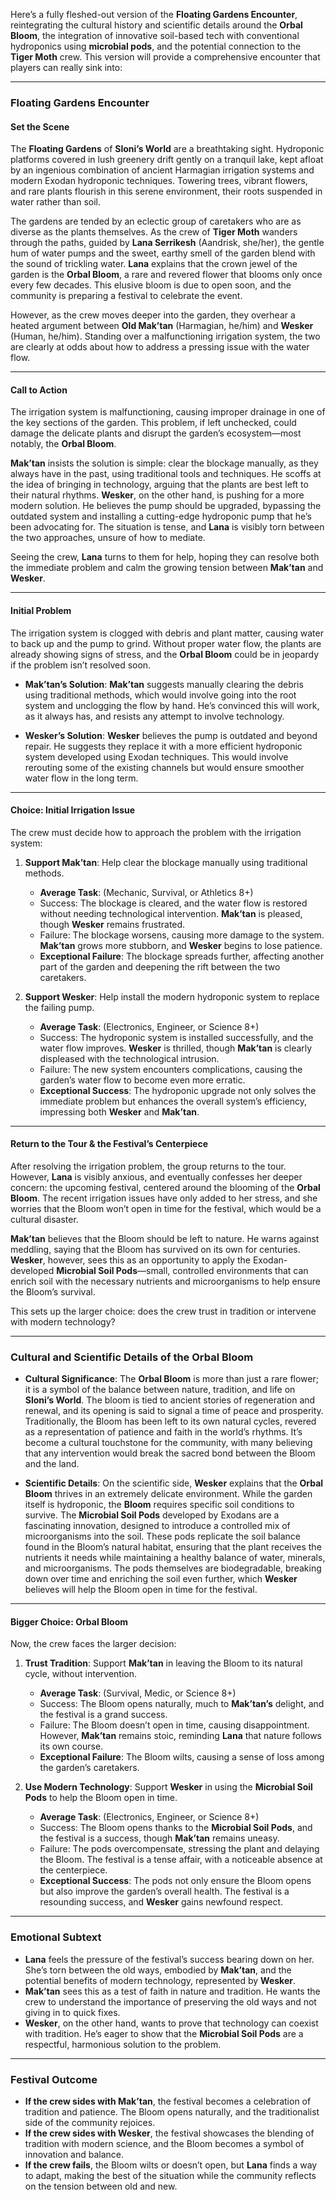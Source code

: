 Here’s a fully fleshed-out version of the **Floating Gardens Encounter**, reintegrating the cultural history and scientific details around the **Orbal Bloom**, the integration of innovative soil-based tech with conventional hydroponics using **microbial pods**, and the potential connection to the **Tiger Moth** crew. This version will provide a comprehensive encounter that players can really sink into:

---

### **Floating Gardens Encounter**

#### Set the Scene
The **Floating Gardens** of **Sloni’s World** are a breathtaking sight. Hydroponic platforms covered in lush greenery drift gently on a tranquil lake, kept afloat by an ingenious combination of ancient Harmagian irrigation systems and modern Exodan hydroponic techniques. Towering trees, vibrant flowers, and rare plants flourish in this serene environment, their roots suspended in water rather than soil. 

The gardens are tended by an eclectic group of caretakers who are as diverse as the plants themselves. As the crew of **Tiger Moth** wanders through the paths, guided by **Lana Serrikesh** (Aandrisk, she/her), the gentle hum of water pumps and the sweet, earthy smell of the garden blend with the sound of trickling water. **Lana** explains that the crown jewel of the garden is the **Orbal Bloom**, a rare and revered flower that blooms only once every few decades. This elusive bloom is due to open soon, and the community is preparing a festival to celebrate the event.

However, as the crew moves deeper into the garden, they overhear a heated argument between **Old Mak’tan** (Harmagian, he/him) and **Wesker** (Human, he/him). Standing over a malfunctioning irrigation system, the two are clearly at odds about how to address a pressing issue with the water flow.

---

#### Call to Action
The irrigation system is malfunctioning, causing improper drainage in one of the key sections of the garden. This problem, if left unchecked, could damage the delicate plants and disrupt the garden’s ecosystem—most notably, the **Orbal Bloom**.

**Mak’tan** insists the solution is simple: clear the blockage manually, as they always have in the past, using traditional tools and techniques. He scoffs at the idea of bringing in technology, arguing that the plants are best left to their natural rhythms. **Wesker**, on the other hand, is pushing for a more modern solution. He believes the pump should be upgraded, bypassing the outdated system and installing a cutting-edge hydroponic pump that he’s been advocating for. The situation is tense, and **Lana** is visibly torn between the two approaches, unsure of how to mediate. 

Seeing the crew, **Lana** turns to them for help, hoping they can resolve both the immediate problem and calm the growing tension between **Mak’tan** and **Wesker**.

---

#### Initial Problem
The irrigation system is clogged with debris and plant matter, causing water to back up and the pump to grind. Without proper water flow, the plants are already showing signs of stress, and the **Orbal Bloom** could be in jeopardy if the problem isn’t resolved soon.

- **Mak’tan’s Solution**: **Mak’tan** suggests manually clearing the debris using traditional methods, which would involve going into the root system and unclogging the flow by hand. He’s convinced this will work, as it always has, and resists any attempt to involve technology.
  
- **Wesker’s Solution**: **Wesker** believes the pump is outdated and beyond repair. He suggests they replace it with a more efficient hydroponic system developed using Exodan techniques. This would involve rerouting some of the existing channels but would ensure smoother water flow in the long term.

---

#### Choice: Initial Irrigation Issue
The crew must decide how to approach the problem with the irrigation system:
1. **Support Mak’tan**: Help clear the blockage manually using traditional methods.
   - **Average Task**: (Mechanic, Survival, or Athletics 8+)
   - Success: The blockage is cleared, and the water flow is restored without needing technological intervention. **Mak’tan** is pleased, though **Wesker** remains frustrated.
   - Failure: The blockage worsens, causing more damage to the system. **Mak’tan** grows more stubborn, and **Wesker** begins to lose patience.
   - **Exceptional Failure**: The blockage spreads further, affecting another part of the garden and deepening the rift between the two caretakers.

2. **Support Wesker**: Help install the modern hydroponic system to replace the failing pump.
   - **Average Task**: (Electronics, Engineer, or Science 8+)
   - Success: The hydroponic system is installed successfully, and the water flow improves. **Wesker** is thrilled, though **Mak’tan** is clearly displeased with the technological intrusion.
   - Failure: The new system encounters complications, causing the garden’s water flow to become even more erratic.
   - **Exceptional Success**: The hydroponic upgrade not only solves the immediate problem but enhances the overall system’s efficiency, impressing both **Wesker** and **Mak’tan**.

---

#### Return to the Tour & the Festival’s Centerpiece
After resolving the irrigation problem, the group returns to the tour. However, **Lana** is visibly anxious, and eventually confesses her deeper concern: the upcoming festival, centered around the blooming of the **Orbal Bloom**. The recent irrigation issues have only added to her stress, and she worries that the Bloom won’t open in time for the festival, which would be a cultural disaster.

**Mak’tan** believes that the Bloom should be left to nature. He warns against meddling, saying that the Bloom has survived on its own for centuries. **Wesker**, however, sees this as an opportunity to apply the Exodan-developed **Microbial Soil Pods**—small, controlled environments that can enrich soil with the necessary nutrients and microorganisms to help ensure the Bloom’s survival. 

This sets up the larger choice: does the crew trust in tradition or intervene with modern technology?

---

### **Cultural and Scientific Details of the Orbal Bloom**

- **Cultural Significance**: The **Orbal Bloom** is more than just a rare flower; it is a symbol of the balance between nature, tradition, and life on **Sloni’s World**. The bloom is tied to ancient stories of regeneration and renewal, and its opening is said to signal a time of peace and prosperity. Traditionally, the Bloom has been left to its own natural cycles, revered as a representation of patience and faith in the world’s rhythms. It’s become a cultural touchstone for the community, with many believing that any intervention would break the sacred bond between the Bloom and the land.

- **Scientific Details**: On the scientific side, **Wesker** explains that the **Orbal Bloom** thrives in an extremely delicate environment. While the garden itself is hydroponic, the **Bloom** requires specific soil conditions to survive. The **Microbial Soil Pods** developed by Exodans are a fascinating innovation, designed to introduce a controlled mix of microorganisms into the soil. These pods replicate the soil balance found in the Bloom’s natural habitat, ensuring that the plant receives the nutrients it needs while maintaining a healthy balance of water, minerals, and microorganisms. The pods themselves are biodegradable, breaking down over time and enriching the soil even further, which **Wesker** believes will help the Bloom open in time for the festival.

---

#### Bigger Choice: Orbal Bloom
Now, the crew faces the larger decision:
1. **Trust Tradition**: Support **Mak’tan** in leaving the Bloom to its natural cycle, without intervention.
   - **Average Task**: (Survival, Medic, or Science 8+)
   - Success: The Bloom opens naturally, much to **Mak’tan’s** delight, and the festival is a grand success.
   - Failure: The Bloom doesn’t open in time, causing disappointment. However, **Mak’tan** remains stoic, reminding **Lana** that nature follows its own course.
   - **Exceptional Failure**: The Bloom wilts, causing a sense of loss among the garden’s caretakers.

2. **Use Modern Technology**: Support **Wesker** in using the **Microbial Soil Pods** to help the Bloom open in time.
   - **Average Task**: (Electronics, Engineer, or Science 8+)
   - Success: The Bloom opens thanks to the **Microbial Soil Pods**, and the festival is a success, though **Mak’tan** remains uneasy.
   - Failure: The pods overcompensate, stressing the plant and delaying the Bloom. The festival is a tense affair, with a noticeable absence at the centerpiece.
   - **Exceptional Success**: The pods not only ensure the Bloom opens but also improve the garden’s overall health. The festival is a resounding success, and **Wesker** gains newfound respect.

---

### **Emotional Subtext**
- **Lana** feels the pressure of the festival’s success bearing down on her. She’s torn between the old ways, embodied by **Mak’tan**, and the potential benefits of modern technology, represented by **Wesker**.
- **Mak’tan** sees this as a test of faith in nature and tradition. He wants the crew to understand the importance of preserving the old ways and not giving in to quick fixes.
- **Wesker**, on the other hand, wants to prove that technology can coexist with tradition. He’s eager to show that the **Microbial Soil Pods** are a respectful, harmonious solution to the problem.

---

### **Festival Outcome**
- **If the crew sides with Mak’tan**, the festival becomes a celebration of tradition and patience. The Bloom opens naturally, and the traditionalist side of the community rejoices.
- **If the crew sides with Wesker**, the festival showcases the blending of tradition with modern science, and the Bloom becomes a symbol of innovation and balance.
- **If the crew fails**, the Bloom wilts or doesn’t open, but **Lana** finds a way to adapt, making the best of the situation while the community reflects on the tension between old and new.